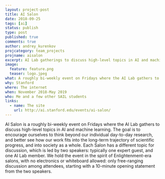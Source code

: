 ```yaml
---
layout: project-post
title: AI Salon
date: 2018-09-25
tags: [ai]
status: publish
type: post
published: true
comments: true
author: andrey_kurenkov
projcategory: team_projects
projname: aisalon
excerpt: AI Lab gatherings to discuss high-level topics in AI and machine learning
image:
  feature: feature.png
  teaser: logo.jpeg
what: A roughly bi-weekly event on Fridays where the AI Lab gathers to discuss high-level topics in AI and machine learning.
why: Stanford 
where: The internet
when: November 2018-May 2019
who: Me and a few other SAIL students
links:
  - name: The site
    url: http://ai.stanford.edu/events/ai-salon/
---
```

AI Salon is a roughly bi-weekly event on Fridays where the AI Lab gathers to discuss high-level topics in AI and machine learning. The goal is to encourage ourselves to think beyond our individual day-to-day research, and better see how our work fits into the long-term trajectory of scientific progress, and into society as a whole. Each Salon has a different topic for discussion, which is led by two speakers: typically one expert guest, and one AI Lab member. We hold the event in the spirit of Enlightenment-era salons, with no electronics or whiteboard allowed: only free-ranging discussion among attendees, starting with a 10-minute opening statement from the two speakers.
